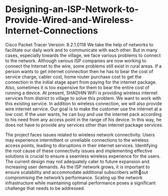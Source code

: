 # Designing-an-ISP-Network-to-Provide-Wired-and-Wireless-Internet-Connections
Cisco Packet Tracer Version: 8.2.1.0118
We take the help of networks to facilitate our daily work and to communicate with each other. But
in many cases, especially towards the village, we face various problems to connect to the network.
Although various ISP companies are now working to connect the Internet to the wire, some problems
still exist in rural areas. If a person wants to get internet connection then he has to bear the cost of
service charge, cabler cost, home router purchase cost to get the connection in the initial stage apart
from paying for the internet package. Also, sometimes it is too expensive for them to bear the entire
cost of running a device. At present, SHADHIN WiFi is providing wireless internet services from
district to village to solve this problem. We want to work with this existing service. In addition to
wireless connection, we will also provide wire internet service. Our goal is to make the customer use
the internet at a low cost. If the user wants, he can buy and use the internet pack according to his
need from any access point in the range of his device. In this way, he does not have to provide any
services other than internet package services.

The project faces issues related to wireless network connectivity. Users may experience intermittent
or unreliable connections to the wireless access points, leading to disruptions in their internet services.
Identifying the root cause of these connectivity issues and implementing effective solutions is crucial
to ensure a seamless wireless experience for the users.
The current design may not adequately cater to future expansion and increasing user demands. As the
ISP network grows, it is important to ensure scalability and accommodate additional subscribers without compromising the network’s performance. Scaling up the network infrastructure while maintaining
optimal performance poses a significant challenge that needs to be addressed.

